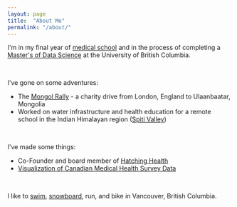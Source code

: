 ```yaml
---
layout: page
title:  "About Me"
permalink: "/about/"
---
```


I'm in my final year of [medical school](http://mdprogram.med.ubc.ca/2016/10/11/md-student-daniel-raff-receives-the-2016-canadian-medical-hall-of-fame-award/) and in the process of completing a [Master's of Data Science](https://masterdatascience.science.ubc.ca/) at the University of British Columbia. 
 

<br>


I've gone on some adventures:

* The [Mongol Rally](https://danielraff.com/travel/Mongol-Rally.html) - a charity drive from London, England to Ulaanbaatar, Mongolia  
* Worked on water infrastructure and health education for a remote school in the Indian Himalayan region ([Spiti Valley](https://en.wikipedia.org/wiki/Spiti_Valley))  

<br>

I've made some things:

* Co-Founder and board member of [Hatching Health](http://www.hatchinghealth.com/)
* [Visualization of Canadian Medical Health Survey Data](https://raffrica.shinyapps.io/cad_mental_health_viz/)

<br>

I like to [swim](http://vancouver.ca/parks-recreation-culture/kitsilano-pool.aspx), [snowboard](https://www.whistlerblackcomb.com/), run, and bike in Vancouver, British Columbia.  
